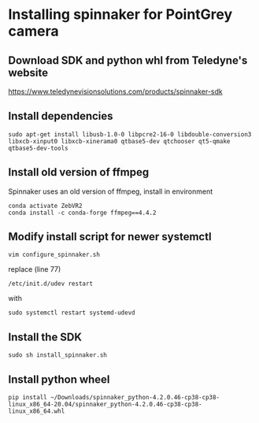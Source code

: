 # Installing spinnaker for PointGrey camera

## Download SDK and python whl from Teledyne's website

https://www.teledynevisionsolutions.com/products/spinnaker-sdk

## Install dependencies

```
sudo apt-get install libusb-1.0-0 libpcre2-16-0 libdouble-conversion3 libxcb-xinput0 libxcb-xinerama0 qtbase5-dev qtchooser qt5-qmake qtbase5-dev-tools
```

## Install old version of ffmpeg

Spinnaker uses an old version of ffmpeg, install in environment

```
conda activate ZebVR2
conda install -c conda-forge ffmpeg==4.4.2
```


## Modify install script for newer systemctl

```
vim configure_spinnaker.sh
```

replace (line 77)

```
/etc/init.d/udev restart
```

with 

```
sudo systemctl restart systemd-udevd
```

## Install the SDK 

```
sudo sh install_spinnaker.sh
```

## Install python wheel

```
pip install ~/Downloads/spinnaker_python-4.2.0.46-cp38-cp38-linux_x86_64-20.04/spinnaker_python-4.2.0.46-cp38-cp38-linux_x86_64.whl
```
